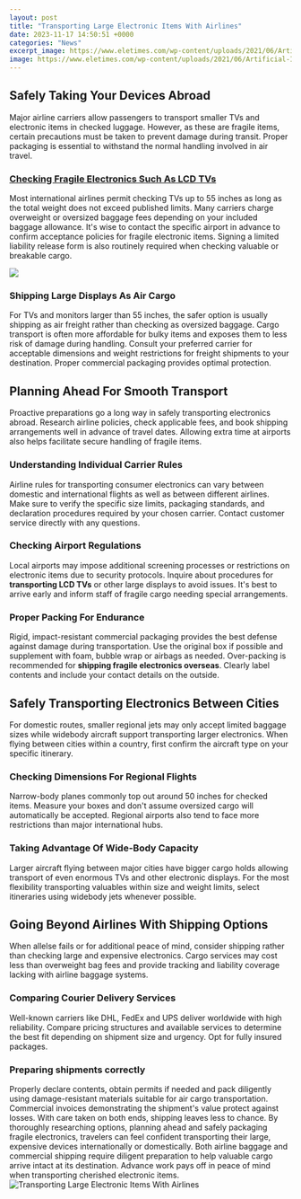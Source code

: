 ```yaml
---
layout: post
title: "Transporting Large Electronic Items With Airlines"
date: 2023-11-17 14:50:51 +0000
categories: "News"
excerpt_image: https://www.eletimes.com/wp-content/uploads/2021/06/Artificial-Intelligence-is-Changing-The-future-of-Air-Transportation.jpg
image: https://www.eletimes.com/wp-content/uploads/2021/06/Artificial-Intelligence-is-Changing-The-future-of-Air-Transportation.jpg
---
```


## Safely Taking Your Devices Abroad  
Major airline carriers allow passengers to transport smaller TVs and electronic items in checked luggage. However, as these are fragile items, certain precautions must be taken to prevent damage during transit. Proper packaging is essential to withstand the normal handling involved in air travel. 
### [Checking Fragile Electronics Such As LCD TVs](https://thelivenews.github.io/2023-11-29-an-adventure-filled-itinerary-for-visiting-slovenia-s-nature-scenes-and-historic-cities/)
Most international airlines permit checking TVs up to 55 inches as long as the total weight does not exceed published limits. Many carriers charge overweight or oversized baggage fees depending on your included baggage allowance. It's wise to contact the specific airport in advance to confirm acceptance policies for fragile electronic items. Signing a limited liability release form is also routinely required when checking valuable or breakable cargo.

![](https://www.mojix.com/wp-content/uploads/2018/02/air-cargo-1.jpg)
### **Shipping Large Displays As Air Cargo** 
For TVs and monitors larger than 55 inches, the safer option is usually shipping as air freight rather than checking as oversized baggage. Cargo transport is often more affordable for bulky items and exposes them to less risk of damage during handling. Consult your preferred carrier for acceptable dimensions and weight restrictions for freight shipments to your destination. Proper commercial packaging provides optimal protection.
## Planning Ahead For Smooth Transport 
Proactive preparations go a long way in safely transporting electronics abroad. Research airline policies, check applicable fees, and book shipping arrangements well in advance of travel dates. Allowing extra time at airports also helps facilitate secure handling of fragile items.
### **Understanding Individual Carrier Rules**
Airline rules for transporting consumer electronics can vary between domestic and international flights as well as between different airlines. Make sure to verify the specific size limits, packaging standards, and declaration procedures required by your chosen carrier. Contact customer service directly with any questions. 
### **Checking Airport Regulations** 
Local airports may impose additional screening processes or restrictions on electronic items due to security protocols. Inquire about procedures for **transporting LCD TVs** or other large displays to avoid issues. It's best to arrive early and inform staff of fragile cargo needing special arrangements.  
### **Proper Packing For Endurance**
Rigid, impact-resistant commercial packaging provides the best defense against damage during transportation. Use the original box if possible and supplement with foam, bubble wrap or airbags as needed. Over-packing is recommended for **shipping fragile electronics overseas**. Clearly label contents and include your contact details on the outside.
## Safely Transporting Electronics Between Cities
For domestic routes, smaller regional jets may only accept limited baggage sizes while widebody aircraft support transporting larger electronics. When flying between cities within a country, first confirm the aircraft type on your specific itinerary. 
### **Checking Dimensions For Regional Flights**
Narrow-body planes commonly top out around 50 inches for checked items. Measure your boxes and don't assume oversized cargo will automatically be accepted. Regional airports also tend to face more restrictions than major international hubs. 
### **Taking Advantage Of Wide-Body Capacity** 
Larger aircraft flying between major cities have bigger cargo holds allowing transport of even enormous TVs and other electronic displays. For the most flexibility transporting valuables within size and weight limits, select itineraries using widebody jets whenever possible.
## Going Beyond Airlines With Shipping Options
When allelse fails or for additional peace of mind, consider shipping rather than checking large and expensive electronics. Cargo services may cost less than overweight bag fees and provide tracking and liability coverage lacking with airline baggage systems. 
### **Comparing Courier Delivery Services**
Well-known carriers like DHL, FedEx and UPS deliver worldwide with high reliability. Compare pricing structures and available services to determine the best fit depending on shipment size and urgency. Opt for fully insured packages.
### **Preparing shipments correctly** 
Properly declare contents, obtain permits if needed and pack diligently using damage-resistant materials suitable for air cargo transportation. Commercial invoices demonstrating the shipment's value protect against losses. With care taken on both ends, shipping leaves less to chance.
By thoroughly researching options, planning ahead and safely packaging fragile electronics, travelers can feel confident transporting their large, expensive devices internationally or domestically. Both airline baggage and commercial shipping require diligent preparation to help valuable cargo arrive intact at its destination. Advance work pays off in peace of mind when transporting cherished electronic items.
![Transporting Large Electronic Items With Airlines](https://www.eletimes.com/wp-content/uploads/2021/06/Artificial-Intelligence-is-Changing-The-future-of-Air-Transportation.jpg)